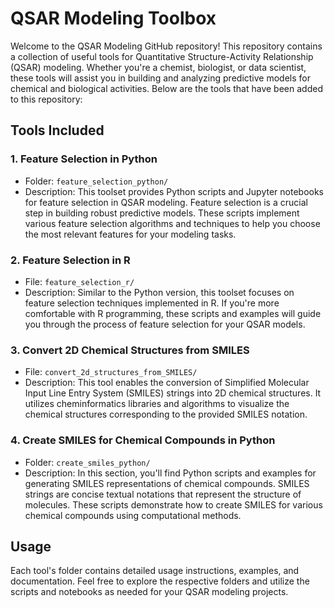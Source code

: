 # QSAR Modeling Toolbox

Welcome to the QSAR Modeling GitHub repository! This repository contains a collection of useful tools for Quantitative Structure-Activity Relationship (QSAR) modeling. Whether you're a chemist, biologist, or data scientist, these tools will assist you in building and analyzing predictive models for chemical and biological activities. Below are the tools that have been added to this repository:

## Tools Included

### 1. Feature Selection in Python

- Folder: `feature_selection_python/`
- Description: This toolset provides Python scripts and Jupyter notebooks for feature selection in QSAR modeling. Feature selection is a crucial step in building robust predictive models. These scripts implement various feature selection algorithms and techniques to help you choose the most relevant features for your modeling tasks.

### 2. Feature Selection in R

- File: `feature_selection_r/`
- Description: Similar to the Python version, this toolset focuses on feature selection techniques implemented in R. If you're more comfortable with R programming, these scripts and examples will guide you through the process of feature selection for your QSAR models.

### 3. Convert 2D Chemical Structures from SMILES

- File: `convert_2d_structures_from_SMILES/`
- Description: This tool enables the conversion of Simplified Molecular Input Line Entry System (SMILES) strings into 2D chemical structures. It utilizes cheminformatics libraries and algorithms to visualize the chemical structures corresponding to the provided SMILES notation.

### 4. Create SMILES for Chemical Compounds in Python

- Folder: `create_smiles_python/`
- Description: In this section, you'll find Python scripts and examples for generating SMILES representations of chemical compounds. SMILES strings are concise textual notations that represent the structure of molecules. These scripts demonstrate how to create SMILES for various chemical compounds using computational methods.

## Usage

Each tool's folder contains detailed usage instructions, examples, and documentation. Feel free to explore the respective folders and utilize the scripts and notebooks as needed for your QSAR modeling projects.
